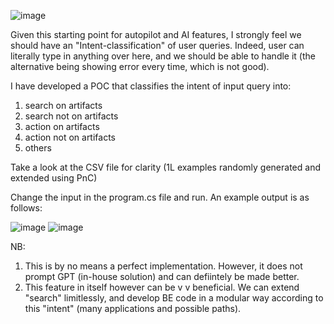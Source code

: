 ![image](https://github.com/user-attachments/assets/82ff9682-1767-4a75-b878-a2ed0d210e75)

Given this starting point for autopilot and AI features, I strongly feel we should have an "Intent-classification" of user queries. Indeed, user can literally type in anything over here, and we should be able to handle it (the alternative being showing error every time, which is not good).

I have developed a POC that classifies the intent of input query into:

1. search on artifacts
2. search not on artifacts
3. action on artifacts
4. action not on artifacts
5. others

Take a look at the CSV file for clarity (1L examples randomly generated and extended using PnC)

Change the input in the program.cs file and run. An example output is as follows:

![image](https://github.com/user-attachments/assets/7c00d78b-ec86-4044-aea5-22d65f5c7cbf)
![image](https://github.com/user-attachments/assets/b3a47b55-c2d8-42fe-8bea-c94e21717f99)

NB: 
1. This is by no means a perfect implementation. However, it does not prompt GPT (in-house solution) and can defiintely be made better. 
2. This feature in itself however can be v v beneficial. We can extend "search" limitlessly, and develop BE code in a modular way according to this "intent" (many applications and possible paths).
